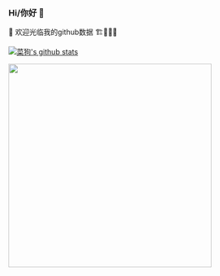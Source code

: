 ### Hi/你好 👋

🔭  欢迎光临我的github数据  🏗🚧👷‍♂️

<!--
**Dishesdog/Dishesdog** is a ✨ _special_ ✨ repository because its `README.md` (this file) appears on your GitHub profile.

Here are some ideas to get you started:

- 🔭 I’m currently working on ...
- 🌱 I’m currently learning ...
- 👯 I’m looking to collaborate on ...
- 🤔 I’m looking for help with ...
- 💬 Ask me about ...
- 📫 How to reach me: ...
- 😄 Pronouns: ...
- ⚡ Fun fact: ...
-->

[![菜狗's github stats](https://github-readme-stats.vercel.app/api?username=Dishesdog)](https://github.com/Dishesdog/ '菜狗的信息')

<img src="https://badges.toozhao.com/badges/01EJWJV1BRF0GW9JVCGGNKTSDY/blue.svg" width=400/>
